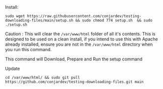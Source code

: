 Install:
```
sudo wget https://raw.githubusercontent.com/conjardev/testing-downloading-files/main/setup.sh && sudo chmod 774 setup.sh  && sudo ./setup.sh
```
Caution : This will clear the `/var/www/html` folder of all it's contents. This is designed to be used on a clean install,
if you intend to use this with Apache already installed, ensure you are not in the `/var/www/html` directory when you run this command.

This command will Download, Prepare and Run the setup command


Update
```
cd /var/www/html/ && sudo git pull https://github.com/conjardev/testing-downloading-files.git main
```
